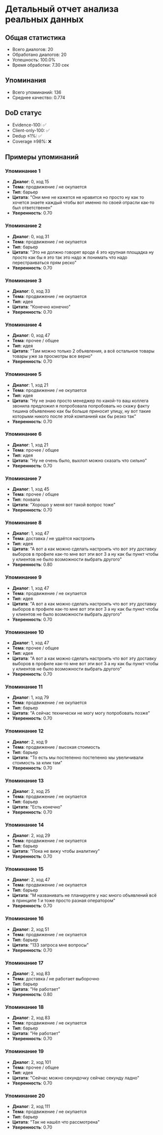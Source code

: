 # Детальный отчет анализа реальных данных

## Общая статистика
- Всего диалогов: 20
- Обработано диалогов: 20
- Успешность: 100.0%
- Время обработки: 7.30 сек

## Упоминания
- Всего упоминаний: 136
- Среднее качество: 0.774

## DoD статус
- Evidence-100: ✅
- Client-only-100: ✅
- Dedup ≤1%: ✅
- Coverage ≥98%: ❌

## Примеры упоминаний

### Упоминание 1
- **Диалог**: 0, ход 15
- **Тема**: продвижение / не окупается
- **Тип**: барьер
- **Цитата**: "Они мне не кажется не нравится но просто ну как то хочется знаете каждый чтобы вот именно по своей отрасли как-то был ответственен"
- **Уверенность**: 0.70

### Упоминание 2
- **Диалог**: 0, ход 31
- **Тема**: продвижение / не окупается
- **Тип**: барьер
- **Цитата**: "Это не должно говорят вроде 4 это крупная площадка ну просто как бы я это так это надо ж понимать что надо перестраиваться прям реско"
- **Уверенность**: 0.70

### Упоминание 3
- **Диалог**: 0, ход 33
- **Тема**: продвижение / не окупается
- **Тип**: идея
- **Цитата**: "Конечно конечно"
- **Уверенность**: 0.70

### Упоминание 4
- **Диалог**: 0, ход 47
- **Тема**: прочее / общее
- **Тип**: идея
- **Цитата**: "Там можно только 2 объявления, а всё остальное товары товары уже за просмотры все верно"
- **Уверенность**: 0.70

### Упоминание 5
- **Диалог**: 1, ход 21
- **Тема**: продвижение / не окупается
- **Тип**: идея
- **Цитата**: "Ну не знаю просто менеджер по какой-то ваш коллега звонила предложил я попробовала попробовать но скажу факту тишина объявлению как бы больше приносит улицу, ну вот такие которыми никого после этой компанией как бы резко так"
- **Уверенность**: 0.70

### Упоминание 6
- **Диалог**: 1, ход 21
- **Тема**: прочее / общее
- **Тип**: идея
- **Цитата**: "Ну не очень было, выхлоп можно сказать что сильно"
- **Уверенность**: 0.70

### Упоминание 7
- **Диалог**: 1, ход 45
- **Тема**: прочее / общее
- **Тип**: похвала
- **Цитата**: "Хорошо у меня вот такой вопрос тоже"
- **Уверенность**: 0.70

### Упоминание 8
- **Диалог**: 1, ход 47
- **Тема**: доставка / не удаётся настроить
- **Тип**: идея
- **Цитата**: "А вот а как можно сделать настроить что вот эту доставку выборов в профиле как-то мне вот эти вот 3 а ну как бы пункт чтобы у клиентов не было возможности выбрать другого"
- **Уверенность**: 0.80

### Упоминание 9
- **Диалог**: 1, ход 47
- **Тема**: продвижение / не окупается
- **Тип**: идея
- **Цитата**: "А вот а как можно сделать настроить что вот эту доставку выборов в профиле как-то мне вот эти вот 3 а ну как бы пункт чтобы у клиентов не было возможности выбрать другого"
- **Уверенность**: 0.70

### Упоминание 10
- **Диалог**: 1, ход 47
- **Тема**: прочее / общее
- **Тип**: идея
- **Цитата**: "А вот а как можно сделать настроить что вот эту доставку выборов в профиле как-то мне вот эти вот 3 а ну как бы пункт чтобы у клиентов не было возможности выбрать другого"
- **Уверенность**: 0.70

### Упоминание 11
- **Диалог**: 1, ход 79
- **Тема**: продвижение / не окупается
- **Тип**: барьер
- **Цитата**: "А сейчас технически не могу могу попробовать позже"
- **Уверенность**: 0.70

### Упоминание 12
- **Диалог**: 2, ход 9
- **Тема**: продвижение / высокая стоимость
- **Тип**: барьер
- **Цитата**: "То есть мы постепенно постепенно мы увеличивали стоимость за клик там"
- **Уверенность**: 0.70

### Упоминание 13
- **Диалог**: 2, ход 25
- **Тема**: продвижение / не окупается
- **Тип**: барьер
- **Цитата**: "Есть конечно"
- **Уверенность**: 0.70

### Упоминание 14
- **Диалог**: 2, ход 29
- **Тема**: продвижение / не окупается
- **Тип**: барьер
- **Цитата**: "Пока не вижу чтобы аналитику"
- **Уверенность**: 0.70

### Упоминание 15
- **Диалог**: 2, ход 47
- **Тема**: продвижение / не окупается
- **Тип**: барьер
- **Цитата**: "М названивать не планируете у нас много объявлений всё в принципе 1 и тоже просто разная оператором"
- **Уверенность**: 0.70

### Упоминание 16
- **Диалог**: 2, ход 51
- **Тема**: продвижение / не окупается
- **Тип**: барьер
- **Цитата**: "133 запроса мне вопросы"
- **Уверенность**: 0.70

### Упоминание 17
- **Диалог**: 2, ход 83
- **Тема**: доставка / не работает выборочно
- **Тип**: барьер
- **Цитата**: "Не работает"
- **Уверенность**: 0.80

### Упоминание 18
- **Диалог**: 2, ход 83
- **Тема**: продвижение / не окупается
- **Тип**: барьер
- **Цитата**: "Не работает"
- **Уверенность**: 0.70

### Упоминание 19
- **Диалог**: 2, ход 101
- **Тема**: прочее / общее
- **Тип**: идея
- **Цитата**: "Сейчас можно секундочку сейчас секунду ладно"
- **Уверенность**: 0.70

### Упоминание 20
- **Диалог**: 2, ход 111
- **Тема**: продвижение / не окупается
- **Тип**: барьер
- **Цитата**: "Так не нашёл что рассмотрена"
- **Уверенность**: 0.70
